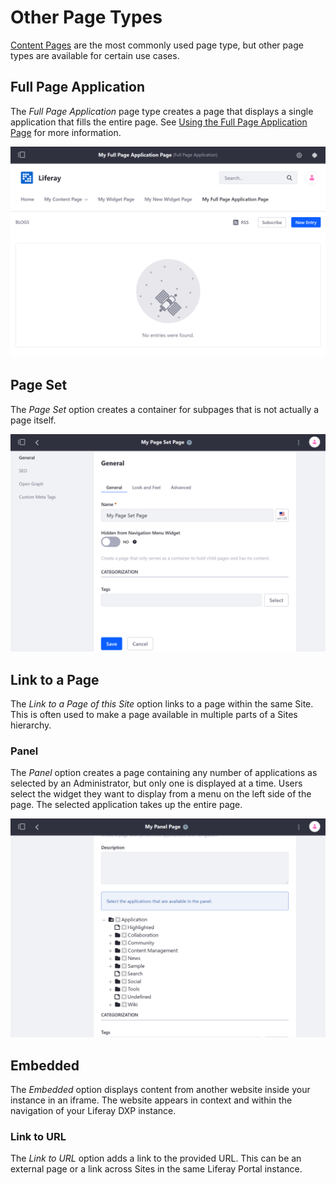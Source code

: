# Other Page Types

[Content Pages](../building-and-managing-content-pages/content-pages-overview.md) are the most commonly used page type, but other page types are available for certain use cases.

## Full Page Application

The *Full Page Application* page type creates a page that displays a single application that fills the entire page. See [Using the Full Page Application Page](./using-the-full-page-application-page.md) for more information.

![A Full Page Application page displays a single application that spans the entire width of the page.](./other-page-types/images/01.png)

## Page Set

The *Page Set* option creates a container for subpages that is not actually a page itself.

![A Page Set page acts as a container for other pages.](./other-page-types/images/02.png)

## Link to a Page

The *Link to a Page of this Site* option links to a page within the same Site. This is often used to make a page available in multiple parts of a Sites hierarchy.

### Panel

The *Panel* option creates a page containing any number of applications as selected by an Administrator, but only one is displayed at a time. Users select the widget they want to display from a menu on the left side of the page. The selected application takes up the entire page.

![A Panel page provides a specified subset of applications to a User on a page.](./other-page-types/images/03.png)

## Embedded

The *Embedded* option displays content from another website inside your instance in an iframe. The website appears in context and within the navigation of your Liferay DXP instance.

### Link to URL

The *Link to URL* option adds a link to the provided URL. This can be an external page or a link across Sites in the same Liferay Portal instance.
